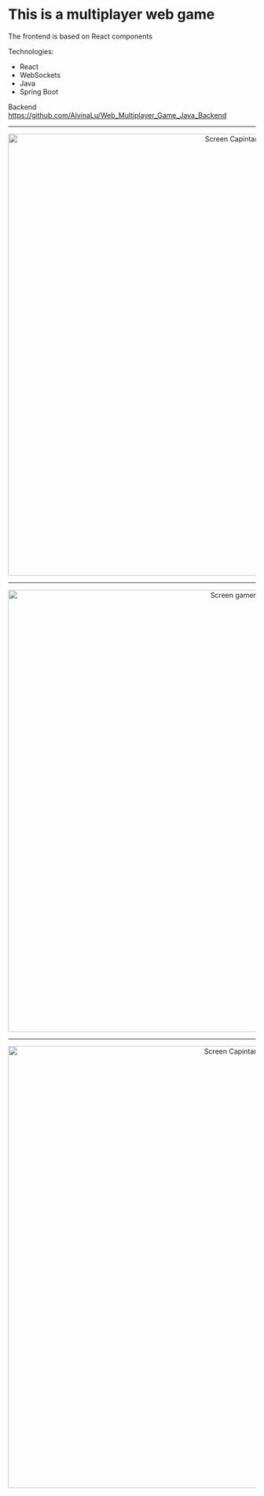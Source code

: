 # This is a multiplayer web game

The frontend is based on React components

Technologies:

* React
* WebSockets
* Java
* Spring Boot

Backend https://github.com/AlvinaLu/Web_Multiplayer_Game_Java_Backend

<hr>
<p align="center">
  <img src="https://firebasestorage.googleapis.com/v0/b/messenger-api-6d6b5.appspot.com/o/images%2FScreenshot%20from%202022-08-24%2016-10-54.png?alt=media&token=38863015-c417-4e4c-805f-c771f4301d34" width="900" title="Screen Capintan1">
</p>
<hr>
<p align="center">
   <img src="https://firebasestorage.googleapis.com/v0/b/messenger-api-6d6b5.appspot.com/o/images%2FScreenshot%20from%202022-08-24%2016-10-26.png?alt=media&token=70500db9-6f3e-46cf-930e-1fc0fbe256f7" width="900" title="Screen gamer">
</p>
<hr>
<p align="center">
  <img src="https://firebasestorage.googleapis.com/v0/b/messenger-api-6d6b5.appspot.com/o/images%2FScreenshot%20from%202022-08-24%2016-09-39.png?alt=media&token=2e8793cc-d303-441d-b390-6927886211cd" width="900" title="Screen Capintan2">
</p>
